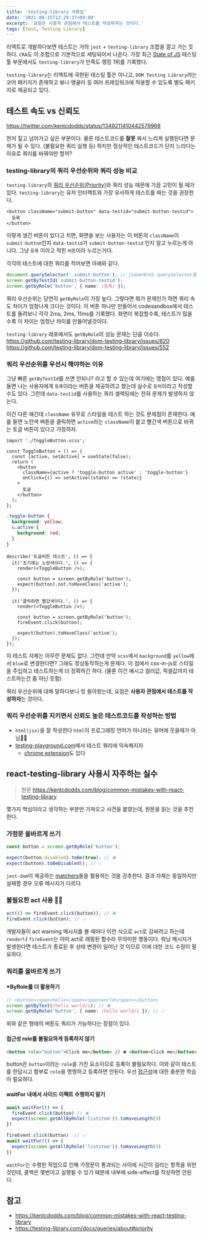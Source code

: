 ```yaml
---
title: 'testing-library 사용팁'
date: '2021-08-15T12:29:37+09:00'
excerpt: '요점은 사용자 관점에서 테스트를 작성하자는 것이다.'
tags: [test, Testing Library]
---
```


리액트로 개발하다보면 테스트는 거의 `jest` + `testing-library` 조합을 깔고 가는 듯 하다. `CRA`도 이 조합으로 기본적으로 세팅되어서 나온다. 가장 최근 [State of JS](https://2020.stateofjs.com/en-US/technologies/testing/) 테스팅 툴 부문에서도 `testing-library`가 만족도 랭킹 1위를 기록했다.

`testing-library`는 리액트에 국한된 테스팅 툴은 아니고, `DOM Testing Library`라는 코어 패키지가 존재하고 뷰나 앵귤러 등 여러 프레임워크에 적용할 수 있도록 별도 패키지로 제공되고 있다.

## 테스트 속도 vs 신뢰도

https://twitter.com/kentcdodds/status/1349211410442579968

먼저 짚고 넘어가고 싶은 부분이다. 물론 테스트코드를 **잘못** 짜서 느리게 실행된다면 문제가 될 수 있다. (불필요한 쿼리 실행 등) 하지만 정상적인 테스트코드가 단지 느리다는 이유로 쿼리를 바꿔야만 할까?

### testing-library의 쿼리 우선순위와 쿼리 성능 비교

`testing-library`의 [쿼리 우선순위(Priority)](https://testing-library.com/docs/queries/about#priority)와 쿼리 성능 때문에 가끔 고민이 될 때가 있다.
`testing-library`는 유저 인터랙트와 가장 유사하게 테스트를 짜는 것을 권장한다.

```tsx
<button className="submit-button" data-testid="submit-button-testid">
  등록
</button>
```

이렇게 생긴 버튼이 있다고 치면, 화면을 보는 사용자는 이 버튼의 `className`이 `submit-button`인지 `data-testid`가 `submit-button-testid` 인지 알고 누르는게 아니다. 그냥 `등록` 이라고 적힌 `버튼`이라 누르는거다.

각각의 테스트에 대한 쿼리를 적어보면 아래와 같다.

```ts
document.querySelector('.submit-button'); // jsdom에서도 querySelector를 사용할 수 있다.
screen.getByTestId('submit-button-testid');
screen.getbyRole('button', { name: /등록/ });
```

쿼리 우선순위는 당연히 `getByRole`이 가장 높다. 그렇다면 뭐가 문제인가 하면 쿼리 속도 차이가 엄청나게 크다는 것이다. 이 버튼 하나만 만들어서 codesandbox에서 테스트를 돌려보니 각각 2ms, 2ms, 11ms를 기록했다. 화면이 복잡할수록, 테스트가 많을 수록 이 차이는 엄청난 차이를 만들어낼것이다.

`testing-library` 레포에서도 `getByRole`의 성능 문제는 단골 이슈다.
https://github.com/testing-library/dom-testing-library/issues/820
https://github.com/testing-library/dom-testing-library/issues/552

### 쿼리 우선순위를 우선시 해야하는 이유

그냥 빠른 `getByTestId`를 쓰면 안되나? 라고 할 수 있는데 여기에는 맹점이 있다. 예를 들면 나는 사용자에게 `등록`이라는 버튼을 제공하려고 했는데 실수로 `등럭`이라고 작성할 수도 있다. 그런데 `data-testid`를 사용하는 쿼리 셀렉팅에는 전혀 문제가 발생하지 않는다.

이건 다른 얘긴데 `className` 유무로 스타일을 테스트 하는 것도 문제점이 존재한다. 예를 들면 노란색 버튼을 클릭하면 `active`라는 `className`이 붙고 빨간색 버튼으로 바뀌는 토글 버튼이 있다고 가정하자.

```tsx
import './ToggleButton.scss';

const ToggleButton = () => {
  const [active, setActive] = useState(false);
  return (
    <button
      className={active ? 'toggle-button active' : 'toggle-button'}
      onClick={() => setActive((state) => !state)}
    >
      토글
    </button>
  );
};
```

```scss
.toggle-button {
  background: yellow;
  &.active {
    background: red;
  }
}
```

```tsx
describe('토글버튼 테스트', () => {
  it('초기에는 노랑색이다.', () => {
    render(<ToggleButton />);

    const button = screen.getByRole('button');
    expect(button).not.toHaveClass('active');
  });

  it('클릭하면 빨강색이다.', () => {
    render(<ToggleButton />);

    const button = screen.getByRole('button');
    fireEvent.click(button);

    expect(button).toHaveClass('active');
  });
});
```

이 테스트 자체는 아무런 문제도 없다. 그런데 만약 `scss`에서 `background`를 `yellow`에서 `blue`로 변경한다면? 그래도 정상동작하는게 문제다. 이 점에서 css-in-js로 스타일을 주입하고 테스트하는게 더 정확하긴 하다. (물론 이건 예시고 컬러값, 픽셀값까지 테스트하는건 좀 아닌 듯함)

쿼리 우선순위에 대해 말하다보니 빙 돌아왔는데, 요점은 **사용자 관점에서 테스트를 작성하자**는 것이다.

### 쿼리 우선순위를 지키면서 신뢰도 높은 테스트코드를 작성하는 방법

- `html(jsx)`을 잘 작성한다
  `html`이 프로그래밍 언어가 아니라는 유머에 웃을때가 아님👻👻
- [testing-playground.com](https://testing-playground.com)에서 테스트 쿼리에 익숙해지자
  - [chrome extension](https://chrome.google.com/webstore/detail/testing-playground/hejbmebodbijjdhflfknehhcgaklhano)도 있다

## react-testing-library 사용시 자주하는 실수

> 원문
> https://kentcdodds.com/blog/common-mistakes-with-react-testing-library

몇가지 핵심이라고 생각하는 부분만 가져오고 사견을 붙였는데, 원문을 읽는 것을 추천한다.

### 가정문 올바르게 쓰기

```ts
const button = screen.getByRole('button');

expect(button.disabled).toBe(true); // ❌
expect(button).toBeDisabled(); // ✅
```

`jest-dom`이 제공하는 [matchers](https://github.com/testing-library/jest-dom#custom-matchers)들을 활용하는 것을 강추한다. 결과 자체는 동일하지만 실패할 경우 오류 메시지가 다르다.

### 불필요한 act 사용 🙅‍♀️

```ts
act(() => fireEvent.click(button)); // ❌
fireEvent.click(button); // ✅
```

개발자들이 act warning 메시지를 볼 때마다 이런 식으로 `act`로 감싸려고 하는데 `render`나 `fireEvent`는 이미 act로 래핑된 함수라 무의미한 행동이다. 워닝 메시지가 발생한다면 테스트가 종료된 후 상태 변경이 일어난 것 이므로 이에 대한 코드 수정이 필요하다.

### 쿼리를 올바르게 쓰기

#### \*ByRole를 더 활용하기

```ts
// <button><span>hello</span><span>world</span></button>
screen.getByText(/hello world/i); // ❌
screen.getByRole('button', { name: /hello world/i }); // ✅
```

위와 같은 형태의 버튼도 쿼리가 가능하다는 장점이 있다.

#### 접근성 role를 불필요하게 등록하지 않기

```html
<button role="button">Click me</button> // ❌ <button>Click me</button> // ✅
```

button은 `button`이라는 `role`을 가진 요소이므로 등록이 불필요하다. 이와 같이 테스트를 한답시고 함부로 `role`을 명명하고 등록하면 안된다. 우선 [접근성](https://developer.mozilla.org/en-US/docs/Web/Accessibility)에 대한 충분한 학습이 필요하다.

#### waitFor 내에서 사이드 이펙트 수행하지 말기

```ts
await waitFor(() => {
  fireEvent.click(button) // ❌
  expect(screen.getAllByRole('listitem')).toHaveLength(3)
})

fireEvent.click(button)  // ✅
await waitFor(() => {
  expect(screen.getAllByRole('listitem')).toHaveLength(3)
})
```

`waitFor`는 수행한 작업으로 인해 가정문이 통과되는 사이에 시간이 걸리는 항목을 위한 것인데, 콜백은 몇번이고 실행될 수 있기 때문에 내부에 side-effect를 작성하면 안된다.

## 참고

- https://kentcdodds.com/blog/common-mistakes-with-react-testing-library
- https://testing-library.com/docs/queries/about#priority
